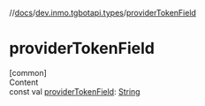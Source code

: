 //[docs](../../index.md)/[dev.inmo.tgbotapi.types](index.md)/[providerTokenField](provider-token-field.md)



# providerTokenField  
[common]  
Content  
const val [providerTokenField](provider-token-field.md): [String](https://kotlinlang.org/api/latest/jvm/stdlib/kotlin/-string/index.html)  



